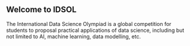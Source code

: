 ## Welcome to IDSOL

The International Data Science Olympiad is a global competition for students to proposal practical applications of data science, including but not limited to AI, machine learning, data modelling, etc.
